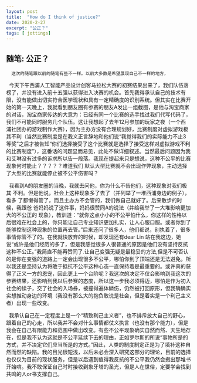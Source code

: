 ```yaml
---
layout: post
title:  "How do I think of justice?"
date: 2020-2-27
excerpt: "公正？"
tags: [ jottings]
---
```

## 随笔: 公正？
 
      这次的随笔跟以前的随笔有些不一样。以前大多数是希望展现自己不一样的地方，

 &nbsp;  今天下午西浦人工智能产品设计创客马拉松大赛的初赛结果出来了，我们队伍落榜了，并没有进入前十五强以获得进入决赛的机会。首先我得承认自己的技术有限，没有能做出切实符合医学现状和具有一定精确度的识别系统。但其实在比赛开始的第一天晚上，我就看到朋友圈有参赛的朋友A发出一组截图，是他与淘宝商家的对话，淘宝商家传达的大意为：已经有同一个比赛的选手找过我们代写代码了，我们不可能同时服务几个队伍。这让我想起了去年12月参加的玩家之夜（一个西浦社团办的游戏制作大赛），因为主办方没有合理规划好，比赛制度对虚拟游戏极其不利（当然比赛制度是在我义正言辞地和他们说“我觉得我们的实际能力不止3等奖”之后才被告知“你们选择接受了这个比赛就是选择了接受这样对虚拟游戏不利的比赛制度”），这番话的问题显而易见，此处不做详细叙述。当然最后问题因为我和艾琳没有过多的诉求所以告一段落。我现在提起来只是想说，这种不公平的比赛现象何时能止？？？？？难道我们 默认大型比赛就不会出现作弊现象，主动选择了大型的比赛就能停止被不公平伤害吗？

&nbsp;  我看到A的朋友圈的当晚，我就去问他，你为什么不告他们，这种现象对我们极其 不利。但是他说，社会上这种现象多了去了（并列举了一堆西浦身边的例子），看多 了都懒得管了，而且主办方不会管的，我们做自己就好了。后来散步的时候，我跟爸 爸妈妈说了这件事，妈妈很赞同A的说法（并给我举了一大堆影响更加大的不公正的 现象），教训道：“就你这点小小的不公平怕什么，你这样的性格以后很难在社会上的，你只能让自己专业知识更加扎实，让人心服口服。或者你到了能够控制这种现象的位置再去管。”后来还问了很多人，他们都说，别执着了，很多事情你管不了的。在我就快放弃的时候，却发现还有dear Lin 站在我这边，她说“或许是他们经历的多了，但是我感觉很多人很普通的原因是他们没有坚持反抗这种不公正。”我简直不能再赞同了.让自己变强无疑是最稳妥的方法,但是不可否认的是你在变强的道路上一定会出现很多不公平，哪怕你到了顶端还是无法避免。所以我还是坚持认为将敢于抵抗不公平这种心态一直保持着是最重要的。或许真的获得了正义一方的恩宠，因此更上一个台阶呢？我这次的决定不仅会影响到我这次的参赛结果，还影响到我以后参赛的态度，所以这一步我必须得迈，哪怕是作为初入社会的犊子，交了社会的入场券，被撞得遍体鳞伤，仍然被打回原形，但我确确实实想推动身边的环境（我没有那么大的抱负敢说是社会，但是着实是一个利己主义者）出现一些改变。

&nbsp;  我承认自己在一定程度上是一个“精致利己主义者”，也不排斥放大自己的野心，跟着自己的心走，所以我并不会对什么事情都仗义执言（也没有那个能力），但是我会在自己有限能力和范围中做出改变。有些不公平现象确实自然而然、天生地存在，但是我不认为这就是不公平延续下去的理由，正如罗尔斯的所说“事物所是的方式，并不决定它们应当所是的方式。”因此，人类的制度制定正是为了填补这种自然而然的缺陷。我的目光很短浅，以后未必会深入研究这部分的理论，目前的选择也仅仅为目前的现状服务，但是以后遇到值得我反抗的不公平我仍然会搬出那堆书开始啃。我不敢保证自己时时接收到象牙塔的圣光，但是人在世俗，定要学会找到共鸣的人or书支撑自己。

